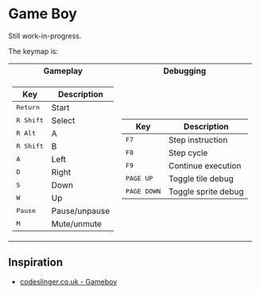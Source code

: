 # Game Boy

Still work-in-progress.

The keymap is:

<table>
<tr>
<th>Gameplay</th><th>Debugging</th>
</tr>
<tr>
<td>

| Key                | Description   |
|--------------------|---------------|
| <kbd>Return</kbd>  | Start         |
| <kbd>R Shift</kbd> | Select        |
| <kbd>R Alt</kbd>   | A             |
| <kbd>R Shift</kbd> | B             |
| <kbd>A</kbd>       | Left          |
| <kbd>D</kbd>       | Right         |
| <kbd>S</kbd>       | Down          |
| <kbd>W</kbd>       | Up            |
| <kbd>Pause</kbd>   | Pause/unpause |
| <kbd>M</kbd>       | Mute/unmute   |

</td>
<td>

| Key                  | Description         |
|----------------------|---------------------|
| <kbd>F7</kbd>        | Step instruction    |
| <kbd>F8</kbd>        | Step cycle          |
| <kbd>F9</kbd>        | Continue execution  |
| <kbd>PAGE UP</kbd>   | Toggle tile debug   |
| <kbd>PAGE DOWN</kbd> | Toggle sprite debug |

</td>
</tr>
</table>

## Inspiration

- [codeslinger.co.uk - Gameboy](http://www.codeslinger.co.uk/pages/projects/gameboy/beginning.html)
